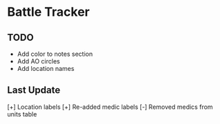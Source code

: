 # Battle Tracker

## TODO
- Add color to notes section
- Add AO circles
- Add location names

## Last Update
[+] Location labels
[+] Re-added medic labels
[-] Removed medics from units table

